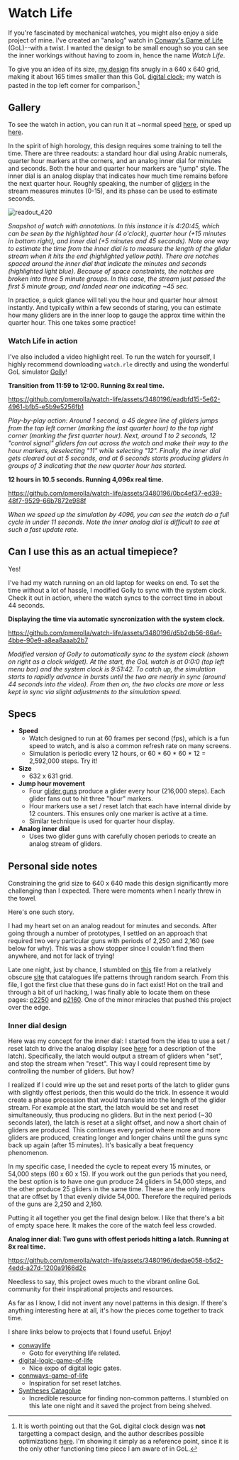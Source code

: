 # Watch Life

If you're fascinated by mechanical watches, you might also enjoy a side project of mine. I've created an "analog" watch in [Conway's Game of Life](https://en.wikipedia.org/wiki/Conway%27s_Game_of_Life) (GoL)--with a twist. I wanted the design to be small enough so you can see the inner workings without having to zoom in, hence the name *Watch Life*. 

To give you an idea of its size, [my design](https://copy.sh/life/?gist=5368d00b4e8329109a0af23dfdc85829&step=4) fits snugly in a 640 x 640 grid, making it about 165 times smaller than this GoL [digital clock](https://copy.sh/life/?gist=ca8ca84fd5f6ff82c29f7804061f547b&step=512); my watch is pasted in the top left corner for comparison.[^1]

## Gallery

To see the watch in action, you can run it at ~normal speed [here](https://copy.sh/life/?gist=5368d00b4e8329109a0af23dfdc85829&step=4), or sped up [here](https://copy.sh/life/?gist=5368d00b4e8329109a0af23dfdc85829&step=4096).

In the spirit of high horology, this design requires some training to tell the time. There are three readouts: a standard hour dial using Arabic numerals, quarter hour markers at the corners, and an analog inner dial for minutes and seconds. Both the hour and quarter hour markers are "jump" style. The inner dial is an analog display that indicates how much time remains before the next quarter hour. Roughly speaking, the number of [gliders](https://conwaylife.com/wiki/Glider) in the stream measures minutes (0-15), and its phase can be used to estimate seconds.

![readout_420](https://github.com/pmerolla/watch-life/assets/3480196/a8c86a86-8bad-497e-958b-eee63aa82713)

*Snapshot of watch with annotations. In this instance it is 4:20:45, which can be seen by the highlighted hour (4 o'clock), quarter hour (+15 minutes in bottom right), and inner dial (+5 minutes and 45 seconds). Note one way to estimate the time from the inner dial is to measure the length of the glider stream when it hits the end (highlighted yellow path). There are notches spaced around the inner dial that indicate the minutes and seconds (highlighted light blue). Because of space constraints, the notches are broken into three 5 minute groups. In this case, the stream just passed the first 5 minute group, and landed near one indicating ~45 sec.*

In practice, a quick glance will tell you the hour and quarter hour almost instantly. And typically within a few seconds of staring, you can estimate how many gliders are in the inner loop to gauge the approx time within the quarter hour. This one takes some practice!

### Watch Life in action

I've also included a video highlight reel. To run the watch for yourself, I highly recommend downloading `watch.rle` directly and using the wonderful GoL simulator [Golly](https://golly.sourceforge.io/)!

**Transition from 11:59 to 12:00. Running 8x real time.**

https://github.com/pmerolla/watch-life/assets/3480196/eadbfd15-5e62-4961-bfb5-e5b9e5256fb1

*Play-by-play action: Around 1 second, a 45 degree line of gliders jumps from the top left corner (marking the last quarter hour) to the top right corner (marking the first quarter hour). Next, around 1 to 2 seconds, 12 "control signal" gliders fan out across the watch and make their way to the hour markers, deselecting "11" while selecting "12". Finally, the inner dial gets cleared out at 5 seconds, and at 6 seconds starts producing gliders in groups of 3 indicating that the new quarter hour has started.*

**12 hours in 10.5 seconds. Running 4,096x real time.**

https://github.com/pmerolla/watch-life/assets/3480196/0bc4ef37-ed39-48f7-9529-66b7872e988f

*When we speed up the simulation by 4096, you can see the watch do a full cycle in under 11 seconds. Note the inner analog dial is difficult to see at such a fast update rate.*

## Can I use this as an actual timepiece?

Yes! 

I've had my watch running on an old laptop for weeks on end. To set the time without a lot of hassle, I modified Golly to sync with the system clock. Check it out in action, where the watch syncs to the correct time in about 44 seconds.

**Displaying the time via automatic syncronization with the system clock.**

https://github.com/pmerolla/watch-life/assets/3480196/d5b2db56-86af-4bbe-90e9-a8ea8aaab2b7

*Modified version of Golly to automatically sync to the system clock (shown on right as a clock widget). At the start, the GoL watch is at 0:0:0 (top left menu bar) and the system clock is 9:51:42. To catch up, the simulation starts to rapidly advance in bursts until the two are nearly in sync (around 44 seconds into the video). From then on, the two clocks are more or less kept in sync via slight adjustments to the simulation speed.*

## Specs

* **Speed**
  * Watch designed to run at 60 frames per second (fps), which is a fun speed to watch, and is also a common refresh rate on many screens. 
  * Simulation is periodic every 12 hours, or 60 * 60 * 60 * 12 = 2,592,000 steps. Try it!
* **Size**
  * 632 x 631 grid.
* **Jump hour movement**
  * Four [glider guns](https://en.wikipedia.org/wiki/Gun_(cellular_automaton)) produce a glider every hour (216,000 steps). Each glider fans out to hit three "hour" markers.
  * Hour markers use a set / reset latch that each have internal divide by 12 counters. This ensures only one marker is active at a time.
  * Similar technique is used for quarter hour display.
* **Analog inner dial**
  * Uses two glider guns with carefully chosen periods to create an analog stream of gliders.

## Personal side notes

Constraining the grid size to 640 x 640 made this design significantly more challenging than I expected. There were moments when I nearly threw in the towel. 

Here's one such story. 

I had my heart set on an analog readout for minutes and seconds. After going through a number of prototypes, I settled on an approach that required two very particular guns with periods of 2,250 and 2,160 (see below for why). This was a show stopper since I couldn't find them anywhere, and not for lack of trying!

Late one night, just by chance, I stumbled on [this](https://catagolue.hatsya.com/textcensus/b3s23/synthesis-costs/gun) file from a relatively obscure [site]([https://catagolue.hatsya.com/textcensus/b3s23/synthesis-costs/gun](https://catagolue.hatsya.com/home)) that catalogues life patterns through random search. From this file, I got the first clue that these guns do in fact exist! Hot on the trail and through a bit of url hacking, I was finally able to locate them on these pages: [p2250](https://catagolue.hatsya.com/census/b3s23/synthesis-costs/gun?offset=1600) and [p2160](https://catagolue.hatsya.com/census/b3s23/synthesis-costs/gun?offset=2300). One of the minor miracles that pushed this project over the edge.

### Inner dial design ###

Here was my concept for the inner dial: I started from the idea to use a set / reset latch to drive the analog display (see [here](https://www.alanzucconi.com/2020/10/13/conways-game-of-life/) for a description of the latch). Specifically, the latch would output a stream of gliders when "set", and stop the stream when "reset". This way I could represent time by controlling the number of gliders. But how?

I realized if I could wire up the set and reset ports of the latch to glider guns with slightly offest periods, then this would do the trick. In essence it would create a phase precession that would translate into the length of the glider stream. For example at the start, the latch would be set and reset simultaneously, thus producing no gliders. But in the next period (~30 seconds later), the latch is reset at a slight offset, and now a short chain of gliders are produced. This continues every period where more and more gliders are produced, creating longer and longer chains until the guns sync back up again (after 15 minutes). It's basically a beat frequency phenomenon.

In my specific case, I needed the cycle to repeat every 15 minutes, or 54,000 steps (60 x 60 x 15). If you work out the gun periods that you need, the best option is to have one gun produce 24 gliders in 54,000 steps, and the other produce 25 gliders in the same time. These are the only integers that are offset by 1 that evenly divide 54,000. Therefore the required periods of the guns are 2,250 and 2,160. 

Putting it all together you get the final design below. I like that there's a bit of empty space here. It makes the core of the watch feel less crowded.

**Analog inner dial: Two guns with offest periods hitting a latch. Running at 8x real time.**

https://github.com/pmerolla/watch-life/assets/3480196/dedae058-b5d2-4edd-a27d-1200a9166d2c

Needless to say, this project owes much to the vibrant online GoL community for their inspirational projects and resources. 

As far as I know, I did not invent any novel patterns in this design. If there's anything interesting here at all, it's how the pieces come together to track time.

I share links below to projects that I found useful. Enjoy!

- [conwaylife](https://conwaylife.com/wiki/)
  - Goto for everything life related.
- [digital-logic-game-of-life](https://nicholas.carlini.com/writing/2020/digital-logic-game-of-life.html)
  - Nice expo of digital logic gates.
- [connways-game-of-life](https://www.alanzucconi.com/2020/10/13/conways-game-of-life/)
  - Inspiration for set reset latches.
- [Syntheses Catagolue](https://catagolue.hatsya.com/syntheses)
  - Incredible resource for finding non-common patterns. I stumbled on this late one night and it saved the project from being shelved.

[^1]: It is worth pointing out that the GoL digital clock design was **not** targetting a compact design, and the author describes possible optimizations [here](https://codegolf.stackexchange.com/questions/88783/build-a-digital-clock-in-conways-game-of-life). I'm showing it simply as a reference point, since it is the only other functioning time piece I am aware of in GoL.
